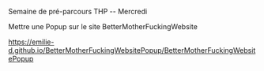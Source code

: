 Semaine de pré-parcours THP -- Mercredi 

Mettre une Popup sur le site BetterMotherFuckingWebsite 

https://emilie-d.github.io/BetterMotherFuckingWebsitePopup/BetterMotherFuckingWebsitePopup
